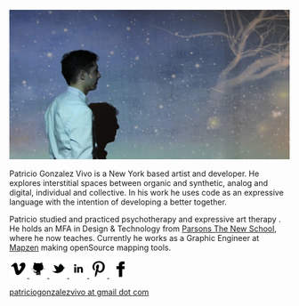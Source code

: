 
![IMG](images/about_picture.jpg)

Patricio Gonzalez Vivo is a New York based artist and developer. He explores interstitial spaces between organic and synthetic, analog and digital, individual and collective. In his work he uses code as an expressive language with the intention of developing a better together.

Patricio studied and practiced psychotherapy and expressive art therapy . He holds an MFA in Design & Technology from [Parsons The New School](http://www.newschool.edu/parsons/mfa-design-technology/), where he now teaches. Currently he works as a Graphic Engineer at [Mapzen](http://mapzen.com) making openSource mapping tools.

<a href="http://vimeo.com/patriciogv" target="_blank"><img src="images/icons/vimeo.png" width="32" class="icon"/> </a>
<a href="https://github.com/patriciogonzalezvivo" target="_blank"><img src="images/icons/github.png" width="32" class="icon"/> </a>
<a href="http://twitter.com/patriciogv" target="_blank"><img src="images/icons/twitter.png" width="32" class="icon"/> </a>
<a href="http://ar.linkedin.com/in/patriciogonzalezvivo/" target="_blank"><img src="images/icons/linkedin.png" width="32" class="icon"/> </a>
<a href="http://www.pinterest.com/patriciogonzv/" target="_blank"><img src="images/icons/pinterest.png" width="32" class="icon"/> </a>
<a href="https://www.flickr.com/photos/106950246@N06/" target="_blank"><img src="images/icons/facebook.png" width="32" class="icon"/> </a>

[patriciogonzalezvivo at gmail dot com](mailTo:patriciogonzalezvivo@gmail.com)
